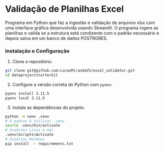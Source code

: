 # Validação de Planilhas Excel
Programa em Python que faz a ingestão e validação de arquivos xlsx com uma interface gráfica desenvolvida usando Streamlit.
O programa ingere as planilhas e valida se a estrutura está condizente com o padrão necessário e depois salva em um  banco de dados POSTRGRES.

### Instalação e Configuração

1. Clone o repositório:
```bash
git clone git@github.com:LucasMirandaVS/excel_validator.git
cd dataprojectstarterkit
```
2. Configure a versão correta do Python com `pyenv`:
```bash
pyenv install 3.11.5
pyenv local 3.11.5
```
3. Instale as dependências do projeto:
```bash
python -m venv .venv
# O padrao é utilizar .venv
source .venv/bin/activate
# Usuários Linux e mac
.venv\Scripts\Activate
# Usuários Windows
pip install -r requirements.txt  
```